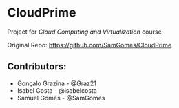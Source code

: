 # CloudPrime

Project for *Cloud Computing and Virtualization* course

Original Repo: https://github.com/SamGomes/CloudPrime

## Contributors:
- Gonçalo Grazina - @Graz21
- Isabel Costa - @isabelcosta
- Samuel Gomes - @SamGomes
